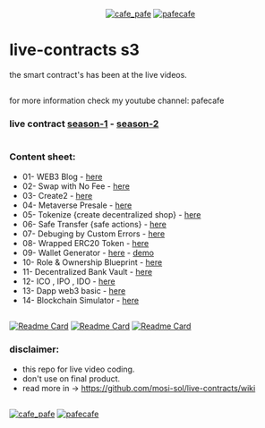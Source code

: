 <p align="center"> 
  <a href="https://twitter.com/cafe_pafe" target="blank"><img src="https://img.shields.io/twitter/follow/cafe_pafe?logo=twitter&style=plastic&labelColor=334455" alt="cafe_pafe" /></a> 
<a href="https://youtube.com/pafecafe" target="blank"><img src="https://img.shields.io/badge/youtube-watch-red/follow/cafe_pafe?logo=youtube&style=plastic&logoColor=red&labelColor=334455" alt="pafecafe" /></a> 
</p>

# live-contracts s3
the smart contract's has been at the live videos.
##
for more information check my youtube channel: pafecafe


### **live contract** [season-1](https://github.com/mosi-sol/live-contracts) - [season-2](https://github.com/mosi-sol/live-contracts-s2)

#
### Content sheet:

- 01- WEB3 Blog - [here](https://github.com/mosi-sol/live-contract-s3/tree/main/01-Web3%20Blog) 
- 02- Swap with No Fee - [here](https://github.com/mosi-sol/live-contract-s3/tree/main/02-Swap%20No%20Fee) 
- 03- Create2 - [here](https://github.com/mosi-sol/live-contract-s3/tree/main/03-%20Create2) 
- 04- Metaverse Presale - [here](https://github.com/mosi-sol/live-contract-s3/tree/main/04-Metaverse%20-%20sell%20lands%20logic) 
- 05- Tokenize {create decentralized shop} - [here](https://github.com/mosi-sol/live-contract-s3/tree/main/05-Tokenize) 
- 06- Safe Transfer {safe actions} - [here](https://github.com/mosi-sol/live-contract-s3/tree/main/06-SafeTransfer) 
- 07- Debuging by Custom Errors - [here](https://github.com/mosi-sol/live-contract-s3/tree/main/07-Error%20Debug) 
- 08- Wrapped ERC20 Token - [here](https://github.com/mosi-sol/live-contract-s3/tree/main/08-Wraped%20Token) 
- 09- Wallet Generator - [here](https://github.com/mosi-sol/live-contract-s3/tree/main/09-%20Wallet%20Generator%20Dapp) - [demo](https://mosi-sol.github.io/Wallet-Web3/) 
- 10- Role & Ownership Blueprint - [here](https://github.com/mosi-sol/live-contract-s3/tree/main/10-Role%20base%20contract) 
- 11- Decentralized Bank Vault - [here](https://github.com/mosi-sol/live-contract-s3/tree/main/11-%20Decentralized%20Bank%20Vault) 
- 12- ICO , IPO , IDO - [here](https://github.com/mosi-sol/live-contract-s3/tree/main/12-%20ICO) 
- 13- Dapp web3 basic - [here](https://github.com/mosi-sol/live-contract-s3/tree/main/13-%20Dapp%20infrastructure) 
- 14- Blockchain Simulator - [here](https://github.com/mosi-sol/live-contract-s3/tree/main/14-Blockchain%20Simulator) 


##

[![Readme Card](https://github-readme-stats.vercel.app/api/pin/?username=mosi-sol&repo=live-contracts)](https://github.com/mosi-sol/live-contracts)
[![Readme Card](https://github-readme-stats.vercel.app/api/pin/?username=mosi-sol&repo=live-contracts-s2)](https://github.com/mosi-sol/live-contracts-s2)
[![Readme Card](https://github-readme-stats.vercel.app/api/pin/?username=mosi-sol&repo=live-contract-s3)](https://github.com/mosi-sol/live-contract-s3)

### disclaimer:

- this repo for live video coding.
- don't use on final product.
- read more in -> https://github.com/mosi-sol/live-contracts/wiki

##
<div>
<span align="left"> 
<a href="https://github.com/mosi-sol/live-contract-s3" target="blank">
  <img src="https://img.shields.io/badge/License-MIT-blue?style=flat" alt="cafe_pafe" /></a>  
</span>
<span align="center"> 
<a href="https://img.shields.io/twitter/url?url=https%3A%2F%2Fgithub.com%2Fmosi-sol%2Flive-contract-s3" target="blank"><img src="https://img.shields.io/twitter/url?url=https%3A%2F%2Fgithub.com%2Fmosi-sol%2Flive-contract-s3" alt="pafecafe" /></a> 
</span>
</div>
